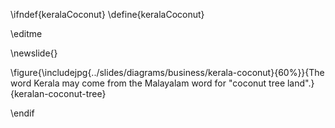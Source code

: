 \ifndef{keralaCoconut}
\define{keralaCoconut}

\editme

\newslide{}

\figure{\includejpg{../slides/diagrams/business/kerala-coconut}{60%}}{The word Kerala may come from the Malayalam word for "coconut tree land".}{keralan-coconut-tree}

\endif

